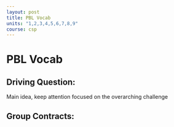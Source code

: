```yaml
---
layout: post
title: PBL Vocab
units: "1,2,3,4,5,6,7,8,9"
course: csp
---
```

# PBL Vocab

## Driving Question:
Main idea, keep attention focused on the overarching challenge

## Group Contracts:
